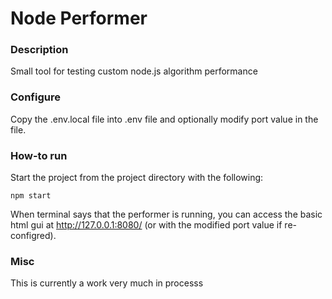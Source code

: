 # Node Performer

### Description

Small tool for testing custom node.js algorithm performance

### Configure

Copy the .env.local file into .env file and optionally modify port value in the file.

### How-to run

Start the project from the project directory with the following:

```
npm start
```

When terminal says that the performer is running, you can access the basic html gui at http://127.0.0.1:8080/ (or with  the modified  port value if re-configred).

### Misc

This is currently a work very much in processs
